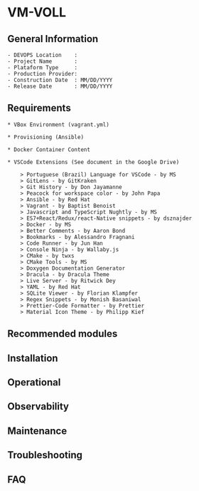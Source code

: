 # VM-VOLL 

## General Information

    - DEVOPS Location    :
    - Project Name       :
    - Plataform Type     :
    - Production Provider:
    - Construction Date  : MM/DD/YYYY
    - Release Date       : MM/DD/YYYY


## Requirements 

    * VBox Environment (vagrant.yml)

    * Provisioning (Ansible)

    * Docker Container Content

    * VSCode Extensions (See document in the Google Drive)

        > Portuguese (Brazil) Language for VSCode - by MS
        > GitLens - by GitKraken
        > Git History - by Don Jayamanne
        > Peacock for workspace color - by John Papa
        > Ansible - by Red Hat
        > Vagrant - by Baptist Benoist 
        > Javascript and TypeScript Nughtly - by MS
        > ES7+React/Redux/react-Native snippets - by dsznajder
        > Docker - by MS
        > Better Comments - by Aaron Bond
        > Bookmarks - by Alessandro Fragnani
        > Code Runner - by Jun Han
        > Console Ninja - by Wallaby.js
        > CMake - by twxs
        > CMake Tools - by MS
        > Doxygen Documentation Generator 
        > Dracula - by Dracula Theme
        > Live Server - by Ritwick Dey
        > YAML - by Red Hat
        > SQLite Viewer - by Florian Klampfer
        > Regex Snippets - by Monish Basaniwal
        > Prettier-Code Formatter - by Prettier
        > Material Icon Theme - by Philipp Kief
        

## Recommended modules


## Installation 


## Operational 


## Observability


## Maintenance


## Troubleshooting


## FAQ
